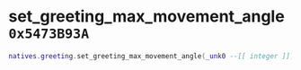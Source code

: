 # set_greeting_max_movement_angle `0x5473B93A`

```lua
natives.greeting.set_greeting_max_movement_angle(_unk0 --[[ integer ]])
```